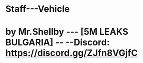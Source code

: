 # Staff---Vehicle

# by Mr.Shellby --- [5M LEAKS BULGARIA] -- --Discord: https://discord.gg/ZJfn8VGjfC
